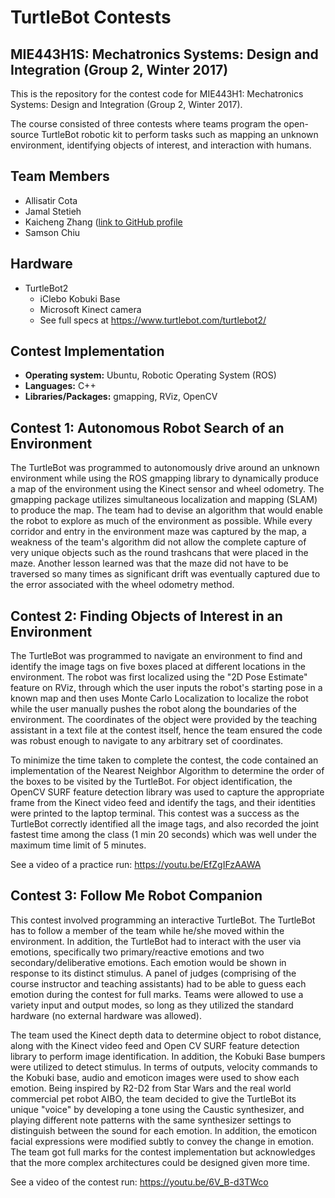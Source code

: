 # TurtleBot Contests
## MIE443H1S: Mechatronics Systems: Design and Integration (Group 2, Winter 2017)

This is the repository for the contest code for MIE443H1: Mechatronics Systems: Design and Integration (Group 2, Winter 2017).

The course consisted of three contests where teams program the open-source TurtleBot robotic kit to perform tasks such as mapping an unknown environment, identifying objects of interest, and interaction with humans.

## Team Members

- Allisatir Cota
- Jamal Stetieh
- Kaicheng Zhang ([link to GitHub profile](https://github.com/KC-Zhang)
- Samson Chiu

## Hardware

- TurtleBot2
  - iClebo Kobuki Base
  - Microsoft Kinect camera
  - See full specs at https://www.turtlebot.com/turtlebot2/

## Contest Implementation

- **Operating system:** Ubuntu, Robotic Operating System (ROS)
- **Languages:** C++
- **Libraries/Packages:** gmapping, RViz, OpenCV

## Contest 1: Autonomous Robot Search of an Environment

The TurtleBot was programmed to autonomously drive around an unknown environment while using the ROS gmapping library to dynamically produce a map of the environment using the Kinect sensor and wheel odometry. The gmapping package utilizes simultaneous localization and mapping (SLAM) to produce the map. The team had to devise an algorithm that would enable the robot to explore as much of the environment as possible. While every corridor and entry in the environment maze was captured by the map, a weakness of the team's algorithm did not allow the complete capture of very unique objects such as the round trashcans that were placed in the maze. Another lesson learned was that the maze did not have to be traversed so many times as significant drift was eventually captured due to the error associated with the wheel odometry method.

## Contest 2: Finding Objects of Interest in an Environment

The TurtleBot was programmed to navigate an environment to find and identify the image tags on five boxes placed at different locations in the environment. The robot was first localized using the "2D Pose Estimate" feature on RViz, through which the user inputs the robot's starting pose in a known map and then uses Monte Carlo Localization to localize the robot while the user manually pushes the robot along the boundaries of the environment. The coordinates of the object were provided by the teaching assistant in a text file at the contest itself, hence the team ensured the code was robust enough to navigate to any arbitrary set of coordinates.

To minimize the time taken to complete the contest, the code contained an implementation of the Nearest Neighbor Algorithm to determine the order of the boxes to be visited by the TurtleBot. For object identification, the OpenCV SURF feature detection library was used to capture the appropriate frame from the Kinect video feed and identify the tags, and their identities were printed to the laptop terminal. This contest was a success as the TurtleBot correctly identified all the image tags, and also recorded the joint fastest time among the class (1 min 20 seconds) which was well under the maximum time limit of 5 minutes.

See a video of a practice run: https://youtu.be/EfZgIFzAAWA

## Contest 3: Follow Me Robot Companion

This contest involved programming an interactive TurtleBot. The TurtleBot has to follow a member of the team while he/she moved within the environment. In addition, the TurtleBot had to interact with the user via emotions, specifically two primary/reactive emotions and two secondary/deliberative emotions. Each emotion would be shown in response to its distinct stimulus. A panel of judges (comprising of the course instructor and teaching assistants) had to be able to guess each emotion during the contest for full marks. Teams were allowed to use a variety input and output modes, so long as they utilized the standard hardware (no external hardware was allowed).
 
The team used the Kinect depth data to determine object to robot distance, along with the Kinect video feed and Open CV SURF feature detection library to perform image identification. In addition, the Kobuki Base bumpers were utilized to detect stimulus. In terms of outputs, velocity commands to the Kobuki base, audio and emoticon images were used to show each emotion. Being inspired by R2-D2 from Star Wars and the real world commercial pet robot AIBO, the team decided to give the TurtleBot its unique "voice" by developing a tone using the Caustic synthesizer, and playing different note patterns with the same synthesizer settings to distinguish between the sound for each emotion. In addition, the emoticon facial expressions were modified subtly to convey the change in emotion. The team got full marks for the contest implementation but acknowledges that the more complex architectures could be designed given more time.

See a video of the contest run: https://youtu.be/6V_B-d3TWco
